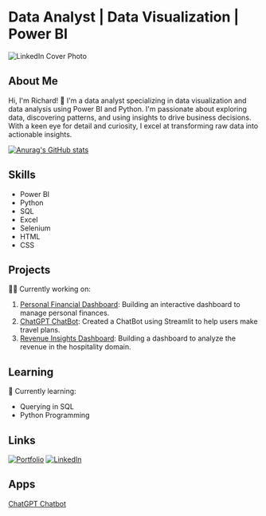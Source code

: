 # Data Analyst | Data Visualization | Power BI

![LinkedIn Cover Photo](https://media.licdn.com/dms/image/D4D16AQGomEPNMnpkcw/profile-displaybackgroundimage-shrink_350_1400/0/1683737899116?e=1695859200&v=beta&t=CmQfhVlqd6yeBazRrSzNz_piopl_u585u2YaTrNIVzc)

## About Me
Hi, I'm Richard! 👋 I'm a data analyst specializing in data visualization and data analysis using Power BI and Python. I'm passionate about exploring data, discovering patterns, and using insights to drive business decisions. With a keen eye for detail and curiosity, I excel at transforming raw data into actionable insights.

[![Anurag's GitHub stats](https://github-readme-stats.vercel.app/api?username=RichardParado&show_icons=true&theme=dark)](https://github.com/anuraghazra/github-readme-stats)

## Skills
- Power BI
- Python
- SQL
- Excel
- Selenium
- HTML
- CSS

## Projects
👩‍💻 Currently working on:
1. [Personal Financial Dashboard](https://github.com/RichardParado/personal_finance_dashboard_powerbi): Building an interactive dashboard to manage personal finances.
2. [ChatGPT ChatBot](https://github.com/RichardParado/ChatGPT_ChatBot_streamlit): Created a ChatBot using Streamlit to help users make travel plans.
3. [Revenue Insights Dashboard](https://github.com/RichardParado/revenue_insights_dashboard_powerbi): Building a dashboard to analyze the revenue in the hospitality domain.

## Learning
🧠 Currently learning:
- Querying in SQL
- Python Programming

## Links
[![Portfolio](https://img.shields.io/badge/portfolio-000?style=for-the-badge&logo=ko-fi&logoColor=white)](https://richardparado.github.io/personal_website/)
[![LinkedIn](https://img.shields.io/badge/linkedin-0A66C2?style=for-the-badge&logo=linkedin&logoColor=white)](https://www.linkedin.com/in/richardparado/)

## Apps
[ChatGPT Chatbot](https://chatgptchatbot.streamlit.app/)
